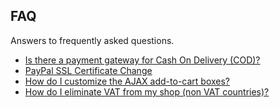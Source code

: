 ## FAQ
Answers to frequently asked questions.

- [Is there a payment gateway for Cash On Delivery (COD)?](chapters/faq/payment.md)
- [PayPal SSL Certificate Change](chapters/faq/paypal.md)
- [How do I customize the AJAX add-to-cart boxes?](chapters/faq/how-do-1.md)
- [How do I eliminate VAT from my shop (non VAT countries)?](chapters/faq/how-do-2.md)